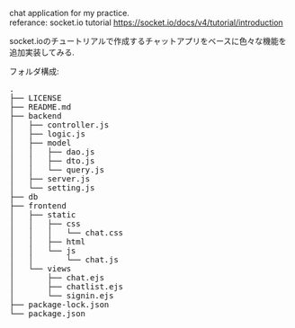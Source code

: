 chat application for my practice.  
referance: socket.io tutorial https://socket.io/docs/v4/tutorial/introduction  
  
socket.ioのチュートリアルで作成するチャットアプリをベースに色々な機能を追加実装してみる.  
  
フォルダ構成:  
<pre>
.
├── LICENSE
├── README.md
├── backend
│   ├── controller.js
│   ├── logic.js
│   ├── model
│   │   ├── dao.js
│   │   ├── dto.js
│   │   └── query.js
│   ├── server.js
│   └── setting.js
├── db
├── frontend
│   ├── static
│   │   ├── css
│   │   │   └── chat.css
│   │   ├── html
│   │   └── js
│   │       └── chat.js
│   └── views
│       ├── chat.ejs
│       ├── chatlist.ejs
│       └── signin.ejs
├── package-lock.json
└── package.json
</pre>
